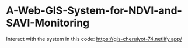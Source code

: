 # A-Web-GIS-System-for-NDVI-and-SAVI-Monitoring

Interact with the system in this code: https://gis-cheruiyot-74.netlify.app/
